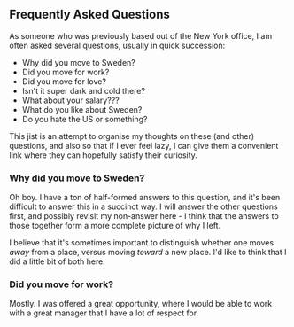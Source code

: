 ## Frequently Asked Questions

As someone who was previously based out of the New York office, I am often asked several questions, usually in quick succession:

- Why did you move to Sweden?
- Did you move for work?
- Did you move for love?
- Isn't it super dark and cold there?
- What about your salary???
- What do you like about Sweden?
- Do you hate the US or something?

This jist is an attempt to organise my thoughts on these (and other) questions, and also so that if I ever feel lazy, I can give them a convenient link where they can hopefully satisfy their curiosity.

<!--
- Did you move for love?
- Isn't it super dark and cold there?
- What about your salary???
- What do you like about Sweden?
- Do you hate the US or something?
-->

### Why did you move to Sweden?

Oh boy. I have a ton of half-formed answers to this question, and it's been difficult to answer this in a succinct way. 
I will answer the other questions first, and possibly revisit my non-answer here - I think that the answers to those together form a more complete picture of why I left.

I believe that it's sometimes important to distinguish whether one moves _away_ from a place, versus moving _toward_ a new place. I'd like to think that I did a little bit of both here.

### Did you move for work?

Mostly. I was offered a great opportunity, where I would be able to work with a great manager that I have a lot of respect for. 

<!--
This offer happened to come at a time when I was pondering Big Questions™ about life, work, and happiness
-->
